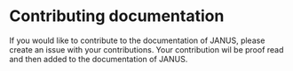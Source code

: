 # Contributing documentation
If you would like to contribute to the documentation of JANUS, please create an issue with your contributions. Your contribution wil be proof read and then added to the documentation of JANUS.
